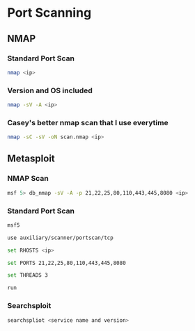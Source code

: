 # Port Scanning

## NMAP

### Standard Port Scan

```bash
nmap <ip>
```

### Version and OS included

```bash
nmap -sV -A <ip>
```

### Casey's better nmap scan that I use everytime
```bash
nmap -sC -sV -oN scan.nmap <ip>
```

## Metasploit

### NMAP Scan

```bash
msf 5> db_nmap -sV -A -p 21,22,25,80,110,443,445,8080 <ip>
```

### Standard Port Scan

```bash
msf5
```

```bash
use auxiliary/scanner/portscan/tcp
```

```bash
set RHOSTS <ip>
```

```bash
set PORTS 21,22,25,80,110,443,445,8080
```

```bash
set THREADS 3
```

```bash
run
```

### Searchsploit

```bash
searchspliot <service name and version>
```
